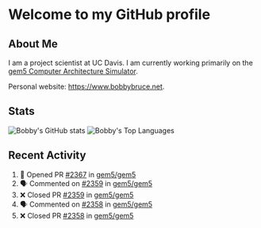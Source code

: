 # Welcome to my GitHub profile

## About Me

I am a project scientist at UC Davis. I am currently working primarily on the [gem5 Computer Architecture Simulator](https://github.com/gem5).

Personal website: <https://www.bobbybruce.net>.

## Stats

![Bobby's GitHub stats](https://github-readme-stats.vercel.app/api?username=bobbyrbruce&show_icons=true&theme=responsive&include_all_commits=true&count_private=true&show=reviews&disable_animations=true)
![Bobby's Top Languages ](https://github-readme-stats.vercel.app/api/top-langs/?username=bobbyrbruce&layout=compact&theme=responsive&count_private=true&langs_count=10&disable_animations=true)

## Recent Activity

<!--START_SECTION:activity-->
1. 💪 Opened PR [#2367](https://github.com/gem5/gem5/pull/2367) in [gem5/gem5](https://github.com/gem5/gem5)
2. 🗣 Commented on [#2359](https://github.com/gem5/gem5/pull/2359#issuecomment-2962202660) in [gem5/gem5](https://github.com/gem5/gem5)
3. ❌ Closed PR [#2359](https://github.com/gem5/gem5/pull/2359) in [gem5/gem5](https://github.com/gem5/gem5)
4. 🗣 Commented on [#2358](https://github.com/gem5/gem5/pull/2358#issuecomment-2962190742) in [gem5/gem5](https://github.com/gem5/gem5)
5. ❌ Closed PR [#2358](https://github.com/gem5/gem5/pull/2358) in [gem5/gem5](https://github.com/gem5/gem5)
<!--END_SECTION:activity-->
